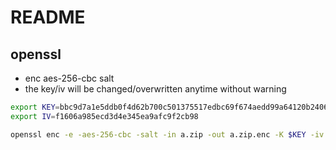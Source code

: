 # README

## openssl

- enc aes-256-cbc salt
- the key/iv will be changed/overwritten anytime without warning

```bash
export KEY=bbc9d7a1e5ddb0f4d62b700c501375517edbc69f674aedd99a64120b240685ce
export IV=f1606a985ecd3d4e345ea9afc9f2cb98

openssl enc -e -aes-256-cbc -salt -in a.zip -out a.zip.enc -K $KEY -iv $IV
```
